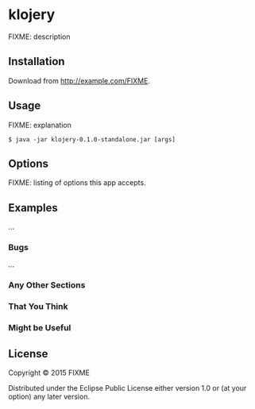 # klojery

FIXME: description

## Installation

Download from http://example.com/FIXME.

## Usage

FIXME: explanation

    $ java -jar klojery-0.1.0-standalone.jar [args]

## Options

FIXME: listing of options this app accepts.

## Examples

...

### Bugs

...

### Any Other Sections
### That You Think
### Might be Useful

## License

Copyright © 2015 FIXME

Distributed under the Eclipse Public License either version 1.0 or (at
your option) any later version.
